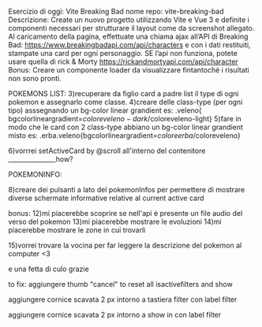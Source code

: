 Esercizio di oggi: Vite Breaking Bad
nome repo: vite-breaking-bad
Descrizione:
Create un nuovo progetto utilizzando Vite e Vue 3 e definite i componenti necessari per strutturare il layout come da screenshot allegato.
Al caricamento della pagina, effettuate una chiama ajax all’API di Breaking Bad:
https://www.breakingbadapi.com/api/characters
e con i dati restituiti, stampate una card per ogni personaggio.
SE l’api non funziona, potete usare quella di rick & Morty
https://rickandmortyapi.com/api/character
Bonus:
Creare un componente loader da visualizzare fintantoché i risultati non sono pronti.


POKEMONS LIST:
3)recuperare da figlio card a padre list il type di ogni pokemon e assegnarlo come classe.
4)creare delle class-type (per ogni tipo) asssegnando un bg-color linear grandient es: .veleno{ bgcolorlineargradient=$coloreveleno-dark/$coloreveleno-light}
5)fare in modo che le card con 2 class-type abbiano un bg-color linear grandient misto es: .erba.veleno{bgcolorlineargradient=$coloreerba/$coloreveleno}

6)vorrrei setActiveCard by @scroll all'interno del contenitore _______________how?

POKEMONINFO:

8)creare dei pulsanti a lato del pokemonInfos per permettere di mostrare diverse schermate informative relative al current active card


bonus:
12)mi piacerebbe scoprire se nell'api è presente un file audio del verso del pokemon
13)mi piacerebbe mostrare le evoluzioni
14)mi piacerebbe mostrare le zone in cui trovarli

15)vorrei trovare la vocina per far leggere la descrizione del pokemon al computer <3

e una fetta di culo grazie


to fix:
aggiungere thumb "cancel" to reset all isactivefilters and show

aggiungere cornice scavata 2 px intorno a tastiera filter con label filter

aggiungere cornice scavata 2 px intorno a show in con label filter
